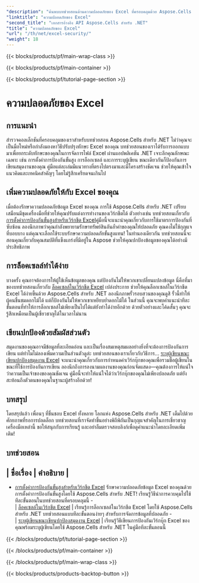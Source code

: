 ```yaml
---
"description": "ค้นพบบทช่วยสอนด้านความปลอดภัยของ Excel ที่ครอบคลุมด้วย Aspose.Cells สำหรับ .NET ปกป้องไฟล์ Excel ของคุณและควบคุมการเข้าถึงข้อมูลที่ละเอียดอ่อน"
"linktitle": "ความปลอดภัยของ Excel"
"second_title": "เอกสารอ้างอิง API Aspose.Cells สำหรับ .NET"
"title": "ความปลอดภัยของ Excel"
"url": "/th/net/excel-security/"
"weight": 18
---
```


{{< blocks/products/pf/main-wrap-class >}}

{{< blocks/products/pf/main-container >}}

{{< blocks/products/pf/tutorial-page-section >}}

# ความปลอดภัยของ Excel

## การแนะนำ

สำรวจคอลเล็กชันที่ครอบคลุมของเราสำหรับบทช่วยสอน Aspose.Cells สำหรับ .NET ไม่ว่าคุณจะเป็นมือใหม่หรือกำลังมองหาวิธีปรับปรุงทักษะ Excel ของคุณ บทช่วยสอนของเราได้รับการออกแบบมาเพื่อยกระดับทักษะของคุณในการจัดการไฟล์ Excel ผ่านแอปพลิเคชัน .NET เจาะลึกคุณลักษณะเฉพาะ เช่น การตั้งค่าการป้องกันขั้นสูง การล็อกเซลล์ และการระบุผู้เขียน ขณะเดียวกันก็ป้องกันการเขียนสมุดงานของคุณ คู่มือแต่ละเล่มมีแนวทางที่ตรงไปตรงมาและมีโครงสร้างชัดเจน ช่วยให้คุณเข้าใจแนวคิดและเทคนิคสำคัญๆ โดยไม่รู้สึกเครียดจนเกินไป 

## เพิ่มความปลอดภัยให้กับ Excel ของคุณ 

เมื่อต้องรักษาความปลอดภัยข้อมูล Excel ของคุณ การใช้ Aspose.Cells สำหรับ .NET เปรียบเสมือนมีชุดเครื่องมือที่ช่วยให้คุณปรับแต่งการทำงานของเวิร์กชีตได้ ตัวอย่างเช่น บทช่วยสอนเกี่ยวกับ [การตั้งค่าการป้องกันขั้นสูงสำหรับเวิร์กชีต Excel](./advanced-protection-settings-for-excel-worksheet/)คู่มือนี้จะแนะนำคุณเกี่ยวกับการใช้มาตรการป้องกันที่ซับซ้อน ลองนึกภาพว่าคุณกำลังพยายามรักษาทรัพย์สินอันล้ำค่าของคุณให้ปลอดภัย คุณคงไม่ใช้กุญแจที่บอบบาง แต่คุณจะเลือกใช้ระบบรักษาความปลอดภัยขั้นสูงแทน! ในทำนองเดียวกัน บทช่วยสอนนี้จะสอนคุณเกี่ยวกับคุณสมบัติที่แข็งแกร่งที่มีอยู่ใน Aspose ช่วยให้คุณปกป้องข้อมูลของคุณได้อย่างมีประสิทธิภาพ

## การล็อคเซลล์ทำได้ง่าย  

บางครั้ง คุณอาจต้องการให้ผู้ใช้เห็นข้อมูลของคุณ แต่ป้องกันไม่ให้พวกเขาเปลี่ยนแปลงข้อมูล นี่คือที่มาของบทช่วยสอนเกี่ยวกับ [ล็อคเซลล์ในเวิร์กชีต Excel](./lock-cell-in-excel-worksheet/) เปล่งประกาย ช่วยให้คุณล็อกเซลล์ในเวิร์กชีต Excel ได้ง่ายขึ้นด้วย Aspose.Cells สำหรับ .NET ลองนึกภาพรั้วรอบสวนของคุณดูสิ รั้วนี้ทำให้ผู้คนชื่นชมดอกไม้ได้ แต่ก็ป้องกันไม่ให้พวกเขาเหยียบย่ำดอกไม้ได้ ในส่วนนี้ คุณจะพบคำแนะนำทีละขั้นตอนที่ทำให้การล็อกเซลล์ไม่เพียงเป็นไปได้แต่ยังทำได้ง่ายอีกด้วย ด้วยตัวอย่างและโค้ดสั้นๆ คุณจะรู้สึกเหมือนเป็นผู้เชี่ยวชาญได้ในเวลาไม่นาน

## เขียนปกป้องด้วยสัมผัสส่วนตัว  

สมุดงานของคุณอาจมีข้อมูลที่ละเอียดอ่อน และเป็นเรื่องสมเหตุสมผลอย่างยิ่งที่จะต้องการป้องกันการเขียน แต่ทำไมไม่ลองเพิ่มความเป็นส่วนตัวดูล่ะ บทช่วยสอนของเราเกี่ยวกับวิธีการ... [ระบุผู้เขียนขณะเขียนปกป้องสมุดงาน Excel](./specify-author-while-write-protecting-excel-workbook/) จะแนะนำคุณเกี่ยวกับการกำหนดค่าเวิร์กบุ๊กของคุณเพื่อรวมชื่อผู้เขียนในขณะที่ใช้การป้องกันการเขียน ลองนึกถึงการลงนามผลงานของคุณก่อนจัดแสดง—คุณต้องการให้แน่ใจว่าความเป็นเจ้าของของคุณชัดเจน คู่มือนี้จะทำให้แน่ใจได้ว่าเวิร์กบุ๊กของคุณไม่เพียงปลอดภัย แต่ยังสะท้อนถึงตัวตนของคุณในฐานะผู้สร้างอีกด้วย!

## บทสรุป 

โดยสรุปแล้ว เพื่อนๆ ที่ชื่นชอบ Excel ทั้งหลาย โลกแห่ง Aspose.Cells สำหรับ .NET เต็มไปด้วยศักยภาพที่รอการปลดล็อก บทช่วยสอนที่เราจัดทำขึ้นอย่างพิถีพิถันเป็นกุญแจสำคัญในการเชี่ยวชาญเครื่องมือเหล่านี้ ขอให้สนุกกับการเรียนรู้ และอย่าลืมตรวจสอบลิงก์เพื่อดูคำแนะนำโดยละเอียดเพิ่มเติม!


## บทช่วยสอน 
| ชื่อเรื่อง | คำอธิบาย |
-
- [การตั้งค่าการป้องกันขั้นสูงสำหรับเวิร์กชีต Excel](./advanced-protection-settings-for-excel-worksheet/) รักษาความปลอดภัยข้อมูล Excel ของคุณด้วยการตั้งค่าการป้องกันขั้นสูงโดยใช้ Aspose.Cells สำหรับ .NET! เรียนรู้วิธีนำการควบคุมไปใช้ทีละขั้นตอนในบทช่วยสอนที่ครอบคลุมนี้ -  
| [ล็อคเซลล์ในเวิร์กชีต Excel](./lock-cell-in-excel-worksheet/) | เรียนรู้การล็อกเซลล์ในเวิร์กชีต Excel โดยใช้ Aspose.Cells สำหรับ .NET บทช่วยสอนแบบทีละขั้นตอนง่ายๆ สำหรับการจัดการข้อมูลที่ปลอดภัย -  
| [ระบุผู้เขียนขณะเขียนปกป้องสมุดงาน Excel](./specify-author-while-write-protecting-excel-workbook/) | เรียนรู้วิธีเขียนการป้องกันเวิร์กบุ๊ก Excel ของคุณพร้อมระบุผู้เขียนโดยใช้ Aspose.Cells สำหรับ .NET ในคู่มือทีละขั้นตอนนี้  

{{< /blocks/products/pf/tutorial-page-section >}}

{{< /blocks/products/pf/main-container >}}

{{< /blocks/products/pf/main-wrap-class >}}

{{< blocks/products/products-backtop-button >}}